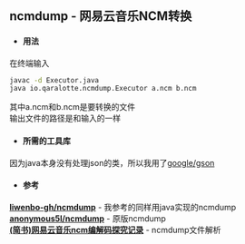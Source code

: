 ## ncmdump - 网易云音乐NCM转换

* #### 用法

在终端输入

```bash
javac -d Executor.java
java io.qaralotte.ncmdump.Executor a.ncm b.ncm
```

其中a.ncm和b.ncm是要转换的文件  
输出文件的路径是和输入的一样

* #### 所需的工具库

因为java本身没有处理json的类，所以我用了[google/gson](https://github.com/google/gson)

* #### 参考

[**liwenbo-gh/ncmdump**](https://github.com/liwenbo-gh/ncmdump) - 我参考的同样用java实现的ncmdump  
[**anonymous5l/ncmdump**](https://github.com/anonymous5l/ncmdump) - 原版ncmdump  
[**(简书)网易云音乐ncm编解码探究记录**](https://www.jianshu.com/p/ec5977ef383a) - ncmdump文件解析
